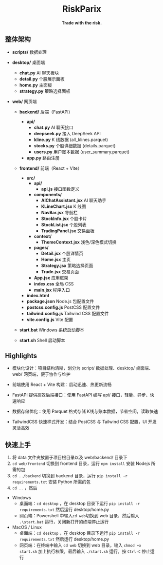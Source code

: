 <div align="center">

# RiskParix

#### Trade with the risk.

</div>

## 整体架构

- **scripts/** 数据处理

- **desktop/** 桌面端
  - **chat.py** AI 聊天板块
  - **detail.py** 个股展示面板
  - **home.py** 主面板
  - **strategy.py** 策略选择面板

- **web/** 网页端

  - **backend/** 后端（FastAPI）
    - **api/**
      - **chat.py** AI 聊天接口
      - **deepseek.py** 接入 DeepSeek API
      - **kline.py** K 线数据 (all_klines.parquet)
      - **stocks.py** 个股详细数据 (details.parquet)
      - **users.py** 用户账本数据 (user_summary.parquet)
    - **app.py** 路由注册

  - **frontend/** 前端（React + Vite）
    - **src/**
      - **api/**
        - **api.js** 接口函数定义
      - **components/**
        - **AIChatAssistant.jsx** AI 聊天助手
        - **KLineChart.jsx** K 线图
        - **NavBar.jsx** 导航栏
        - **StockInfo.jsx** 个股卡片
        - **StockList.jsx** 个股列表
        - **TradingPanel.jsx** 交易面板
      - **context/**
        - **ThemeContext.jsx** 浅色/深色模式切换
      - **pages/**
        - **Detail.jsx** 个股详情页
        - **Home.jsx** 主页
        - **Strategy.jsx** 策略选择页面
        - **Trade.jsx** 交易页面
      - **App.jsx** 应用框架
      - **index.css** 全局 CSS
      - **main.jsx** 程序入口
    - **index.html**
    - **package.json** Node.js 包配置文件
    - **postcss.config.js** PostCSS 配置文件
    - **tailwind.config.js** Tailwind CSS 配置文件
    - **vite.config.js** Vite 配置

  - **start.bat** Windows 系统启动脚本
  - **start.sh** Shell 启动脚本

## Highlights

- 模块化设计：项目结构清晰，划分为 script/ 数据处理、desktop/ 桌面端、web/ 网页端，便于协作与维护

- 前端使用 React + Vite 构建：启动迅速、热更新流畅

- FastAPI 提供高效后端接口：使用 FastAPI 编写 api/ 接口，轻量、异步、快速响应

- 数据存储优化：使用 Parquet 格式存储 K线与账本数据，节省空间，读取快速

- TailwindCSS 快速样式开发：结合 PostCSS 与 Tailwind CSS 配置，UI 开发灵活高效

## 快速上手

1. 将 data 文件夹放置于项目根目录以及 web/backend/ 目录下
2. `cd web/frontend` 切换到 frontend 目录，运行 `npm install` 安装 Nodejs 所需的包
3. `cd ../backend` 切换到 backend 目录，运行 `pip install -r requirements.txt` 安装 Python 所需的包
4. `cd ..` ，然后

- Windows
  - 桌面端：`cd desktop` ，在 desktop 目录下运行 `pip install -r requirements.txt` 然后运行 desktop/home.py
  - 网页端：Powershell 中输入`cd web`切换到 web 目录，然后输入 `.\start.bat` 运行，关闭新打开的终端停止运行
- MacOS / Linux
  - 桌面端：`cd desktop` ，在 desktop 目录下运行 `pip install -r requirements.txt` 然后运行 desktop/home.py
  - 网页端：在终端中输入 `cd web` 切换到 web 目录，输入 `chmod +x start.sh` 加上执行权限，最后输入 `./start.sh` 运行，按 `Ctrl-C` 停止运行